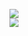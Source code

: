 [![](https://img.shields.io/badge/Made%20With-Github%20Spray-lightgrey.svg?style=for-the-badge&logo=github)](https://github.com/Annihil/github-spray#29037)  
[![](https://i.imgur.com/2DrTn0Z.gif)](https://github.com/Annihil/github-spray)